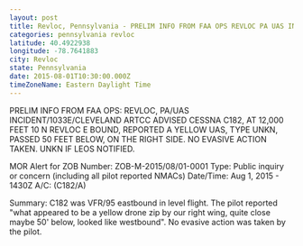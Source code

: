 ```yaml
---
layout: post
title: Revloc, Pennsylvania - PRELIM INFO FROM FAA OPS REVLOC PA UAS INCIDENT 1033E CLEVELAND ARTCC ADVISED CESSNA C182
categories: pennsylvania revloc
latitude: 40.4922938
longitude: -78.7641883
city: Revloc
state: Pennsylvania
date: 2015-08-01T10:30:00.000Z
timeZoneName: Eastern Daylight Time
---
```


PRELIM INFO FROM FAA OPS: REVLOC, PA/UAS INCIDENT/1033E/CLEVELAND ARTCC ADVISED CESSNA C182, AT 12,000 FEET 10 N REVLOC E BOUND, REPORTED A YELLOW UAS, TYPE UNKN, PASSED 50 FEET BELOW, ON THE RIGHT SIDE. NO EVASIVE ACTION TAKEN. UNKN IF LEOS NOTIFIED. 

MOR Alert for ZOB
Number: ZOB-M-2015/08/01-0001
Type: Public inquiry or concern (including all pilot reported NMACs)
Date/Time: Aug 1, 2015 - 1430Z
A/C: (C182/A)

Summary: C182 was VFR/95 eastbound in level flight. The pilot reported "what appeared to be a yellow drone zip by our right wing, quite close maybe 50' below, looked like westbound". No evasive action was taken by the pilot. 